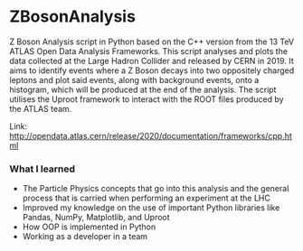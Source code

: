 # ZBosonAnalysis

Z Boson Analysis script in Python based on the C++ version from the 13 TeV ATLAS Open Data Analysis Frameworks. 
This script analyses and plots the data collected at the Large Hadron Collider and released by CERN in 2019. It aims to 
identify events where a Z Boson decays into two oppositely charged leptons and plot said events, along with background events, 
onto a histogram, which will be produced at the end of the analysis. The script utilises the Uproot framework to interact with
the ROOT files produced by the ATLAS team.

Link: http://opendata.atlas.cern/release/2020/documentation/frameworks/cpp.html

### What I learned

 - The Particle Physics concepts that go into this analysis and the general process that is carried when performing an experiment at the LHC
 - Improved my knowledge on the use of important Python libraries like Pandas, NumPy, Matplotlib, and Uproot
 - How OOP is implemented in Python
 - Working as a developer in a team
